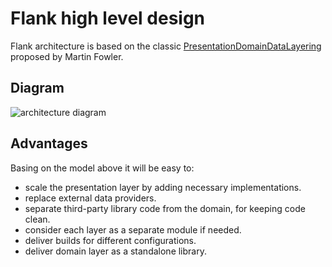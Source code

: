 # Flank high level design

Flank architecture is based on the classic [PresentationDomainDataLayering](https://www.martinfowler.com/bliki/PresentationDomainDataLayering.html) proposed by Martin Fowler.

## Diagram

![architecture diagram](http://www.plantuml.com/plantuml/proxy?cache=no&fmt=svg&src=https://raw.githubusercontent.com/Flank/flank/master/docs/hld/flank-component-diagram.puml)

## Advantages

Basing on the model above it will be easy to:
* scale the presentation layer by adding necessary implementations.
* replace external data providers.
* separate third-party library code from the domain, for keeping code clean.
* consider each layer as a separate module if needed.
* deliver builds for different configurations.
* deliver domain layer as a standalone library.
